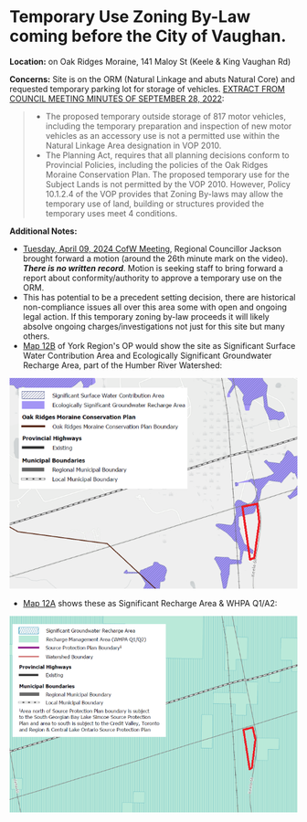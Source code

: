 # Temporary Use Zoning By-Law coming before the City of Vaughan.

**Location:** on Oak Ridges Moraine, 141 Maloy St (Keele & King Vaughan Rd)

**Concerns:** Site is on the ORM (Natural Linkage and abuts Natural Core) and requested temporary parking lot for storage of vehicles. [EXTRACT FROM COUNCIL MEETING MINUTES OF SEPTEMBER 28, 2022](https://pub-vaughan.escribemeetings.com/filestream.ashx?DocumentId=120756):

> - The proposed temporary outside storage of 817 motor vehicles, including the temporary preparation and inspection of new motor vehicles as an accessory use is
not a permitted use within the Natural Linkage Area designation in VOP 2010.
>- The Planning Act, requires that all planning decisions conform to Provincial Policies, including the policies of the Oak Ridges Moraine Conservation Plan. The proposed temporary use for the Subject Lands is not permitted by the VOP 2010. However, Policy 10.1.2.4 of the VOP provides that Zoning By-laws may allow the temporary use of land, building or structures provided the temporary uses meet 4 conditions.

**Additional Notes:**

- [Tuesday, April 09, 2024 CofW Meeting](https://pub-vaughan.escribemeetings.com/Meeting.aspx?Id=50d16b50-c049-4084-8e58-2e4ac13b68b7&Agenda=Agenda&lang=English), Regional Councillor Jackson brought forward a motion (around the 26th minute mark on the video). **_There is no written record_**. Motion is seeking staff to bring forward a report about conformity/authority to approve a temporary use on the ORM. 
- This has potential to be a precedent setting decision, there are historical non-compliance issues all over this area some with open and ongoing legal action. If this temporary zoning by-law proceeds it will likely absolve ongoing charges/investigations not just for this site but many others. 
- [Map 12B](https://storymaps.arcgis.com/collections/8a1198ece3d941c9ae4d9a9cb4cb2f41?item=17) of York Region's OP would show the site as Significant Surface Water Contribution Area and Ecologically Significant Groundwater Recharge Area, part of the Humber River Watershed:

![](141Malroy-1.png)

- [Map 12A](https://storymaps.arcgis.com/collections/8a1198ece3d941c9ae4d9a9cb4cb2f41?item=16) shows these as Significant Recharge Area & WHPA Q1/A2:

![](141Malroy-2.png)

